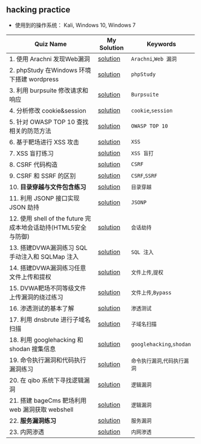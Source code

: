 
## hacking practice

- 使用到的操作系统： Kali, Windows 10, Windows 7

| Quiz Name | My Solution | Keywords |
|-----------|-------------|------------------------------|
|1. 使用 Arachni 发现Web漏洞 |[solution](https://shimo.im/docs/R8Cam8Zr4ecBatss/)|`Arachni`,`Web 漏洞`|
|2. phpStudy 在Windows 环境下搭建 wordpress|[solution](https://shimo.im/docs/97FLwf3E5oIzK66O/)|`phpStudy`|
|3. 利用 burpsuite 修改请求和响应|[solution](https://shimo.im/docs/POgZfmPQjhY5z8ev/)|`Burpsuite` |  
|4. 分析修改 cookie&session|[solution](https://shimo.im/docs/0XL2SXM8V2EziTvR/) |`cookie`,`session` |
|5. 针对 OWASP TOP 10 查找相关的防范方法|[solution](https://shimo.im/docs/BsNqGrke4YMyipca/ )|`OWASP TOP 10`|
|6. 基于靶场进行 XSS 攻击|[solution](https://shimo.im/docs/TTAv7ynXRjEJxIYy/ )|`XSS`|
|7. XSS 盲打练习|[solution](https://shimo.im/docs/X10K66PuTrUL87Vp/)|`XSS 盲打`|
|8. CSRF 代码构造|[solution](https://shimo.im/docs/2UUKJyYYB1USuP7h/ )|`CSRF`|
|9. CSRF 和 SSRF 的区别|[solution](https://shimo.im/docs/SBedtckEqlkBua1A/)|`CSRF`,`SSRF`|
|10. **目录穿越与文件包含练习**|[solution](https://shimo.im/docs/8mvAxbM9JZM5eKwV/)|`目录穿越`|
|11. 利用 JSONP 接口实现 JSON 劫持|[solution](https://shimo.im/docs/MXHgwiYkHB4rFpGZ/ )|`JSONP`|
|12. 使用 shell of the future 完成本地会话劫持(HTML5安全与防御)|[solution](https://shimo.im/docs/AhmqxS6zUpw3FbQe/ )|`会话劫持`|
|13. 搭建DVWA漏洞练习 SQL 手动注入和 SQLMap 注入|[solution](https://shimo.im/docs/6IiHSh9F43skbruH/)|`SQL 注入`|
|14. 搭建DVWA漏洞练习任意文件上传和提权|[solution](https://shimo.im/docs/GeM32TPxrE4poeze/ )|`文件上传`,`提权`|
|15. DVWA靶场不同等级文件上传漏洞的绕过练习|[solution](https://shimo.im/docs/zEBW2CJuTo4nfLb1/ ) |`文件上传`,`Bypass`|
|16. 渗透测试的基本了解|[solution](https://shimo.im/docs/rqI27MRsRH8ffk83/) |`渗透测试`|
|17. 利用 dnsbrute 进行子域名扫描|[solution](https://shimo.im/docs/a0zFXvxCdqwv51nH/)|`子域名扫描`|
|18. 利用 googlehacking 和 shodan 搜集信息|[solution](https://shimo.im/docs/SVAQxqaWCwAQggjz/ )|`googlehacking`,`shodan`|
|19. 命令执行漏洞和代码执行漏洞练习|[solution](https://shimo.im/docs/cfVZoL4fNRMGSBiC/ )|`命令执行漏洞`,`代码执行漏洞`|
|20. 在 qibo 系统下寻找逻辑漏洞|[solution](https://shimo.im/docs/cfVZoL4fNRMGSBiC/ )|`逻辑漏洞`|
|21. 搭建 bageCms 靶场利用 web 漏洞获取 webshell|[solution](https://shimo.im/docs/5L8cUQVUIxoj7F1M/ )|`逻辑漏洞`|
|22. **服务漏洞练习**|[solution](https://shimo.im/docs/eIOz3L9pFLcSfKvv/)|`服务漏洞`|
|23. 内网渗透|[solution](https://shimo.im/docs/yWxHsIRFut05I1qP/)|`内网渗透`|




